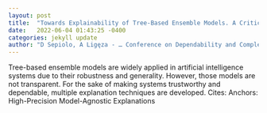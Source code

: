 ```yaml
---
layout: post
title:  "Towards Explainability of Tree-Based Ensemble Models. A Critical Overview"
date:   2022-06-04 01:43:25 -0400
categories: jekyll update
author: "D Sepiolo, A Ligęza - … Conference on Dependability and Complex Systems, 2022"
---
```

Tree-based ensemble models are widely applied in artificial intelligence systems due to their robustness and generality. However, those models are not transparent. For the sake of making systems trustworthy and dependable, multiple explanation techniques are developed. Cites: ‪Anchors: High-Precision Model-Agnostic Explanations‬